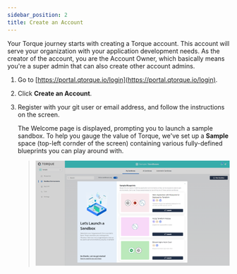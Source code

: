 ```yaml
---
sidebar_position: 2
title: Create an Account
---
```


Your Torque journey starts with creating a Torque account. This account will serve your organization with your application development needs. As the creator of the account, you are the Account Owner, which basically means you're a super admin that can also create other account admins.

1. Go to [https://portal.qtorque.io/login](https://portal.qtorque.io/login).
2. Click __Create an Account__.
3. Register with your git user or email address, and follow the instructions on the screen.
   
   The Welcome page is displayed, prompting you to launch a sample sandbox. To help you gauge the value of Torque, we've set up a __Sample__ space (top-left cornder of the screen) containing various fully-defined blueprints you can play around with.

   > ![Locale Dropdown](/img/welcome-page.png)
 
